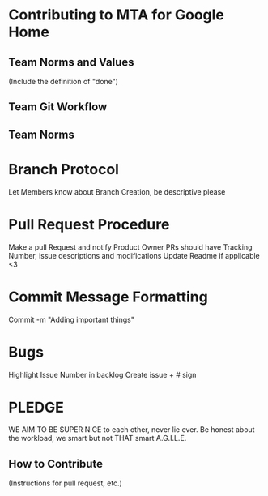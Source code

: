 # Contributing to MTA for Google Home

## Team Norms and Values

(Include the definition of "done")

## Team Git Workflow
  
## Team Norms 

# Branch Protocol
Let Members know about Branch Creation, be descriptive please


# Pull Request Procedure
Make a pull Request and notify Product Owner
PRs should have Tracking Number, issue descriptions and modifications
Update Readme if applicable <3

# Commit Message Formatting
Commit -m "Adding important things"

# Bugs
Highlight Issue Number in backlog
Create issue + # sign


# PLEDGE
WE AIM TO BE SUPER NICE to each other, never lie ever.
Be honest about the workload, we smart but not THAT smart
A.G.I.L.E.

## How to Contribute

(Instructions for pull request, etc.)
